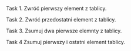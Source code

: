 Task 1. 
Zwróć pierwszy element z tablicy.

Task 2.
Zwróć przedostatni element z tablicy.

Task 3. Zsumuj dwa pierwsze elemnty z tablicy.

Task 4 Zsumuj pierwszy i ostatni element tablicy.
